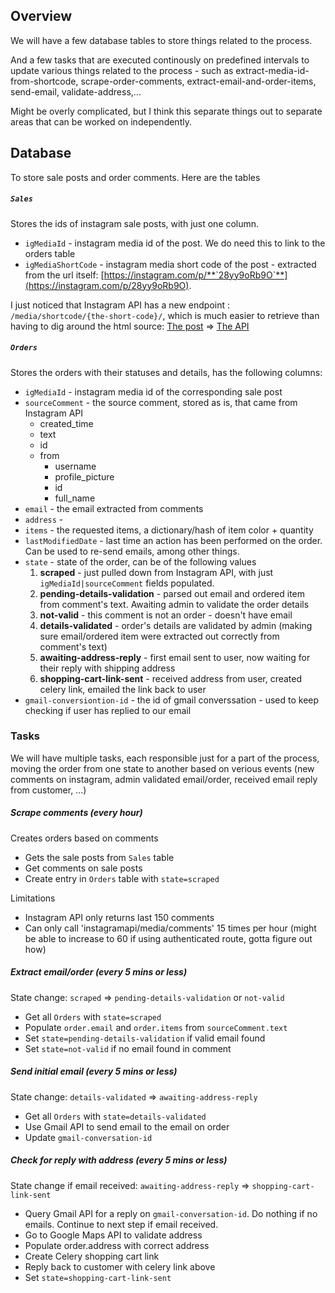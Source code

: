 ## Overview
We will have a few database tables to store things related to the process.

And a few tasks that are executed continously on predefined intervals to update various things related to the process - such as extract-media-id-from-shortcode, scrape-order-comments, extract-email-and-order-items, send-email, validate-address,...

Might be overly complicated, but I think this separate things out to separate areas that can be worked on independently.

## Database
To store sale posts and order comments. Here are the tables

##### `Sales`
Stores the ids of instagram sale posts, with just one column.
- `igMediaId` -  instagram media id of the post. We do need this to link to the orders table
- `igMediaShortCode` - instagram media short code of the post - extracted from the url itself: [https://instagram.com/p/**`28yy9oRb9O`**](https://instagram.com/p/28yy9oRb9O).

I just noticed that Instagram API has a new endpoint : `/media/shortcode/{the-short-code}/`, which is much easier to retrieve than having to dig around the html source: [The post](https://instagram.com/p/28yy9oRb9O) => [The API](https://api.instagram.com/v1/media/shortcode/28yy9oRb9O?client_id=42308c8fb4fc4388beaa7a1406983200)

##### `Orders`
Stores the orders with their statuses and details, has the following columns:
- `igMediaId` - instagram media id of the corresponding sale post
- `sourceComment` - the source comment, stored as is, that came from Instagram API
  - created_time
  - text
  - id
  - from
    - username
    - profile_picture
    - id
    - full_name
- `email` - the email extracted from comments
- `address` - 
- `items` - the requested items, a dictionary/hash of item color + quantity
- `lastModifiedDate` - last time an action has been performed on the order. Can be used to re-send emails, among other things.
- `state` - state of the order, can be of the following values
  1. **scraped** - just pulled down from Instagram API, with just `igMediaId|sourceComment` fields populated.
  2. **pending-details-validation** - parsed out email and ordered item from comment's text. Awaiting admin to validate the order details
  3. **not-valid** - this comment is not an order - doesn't have email
  4. **details-validated** - order's details are validated by admin (making sure email/ordered item were extracted out correctly from comment's text)
  5. **awaiting-address-reply** - first email sent to user, now waiting for their reply with shipping address
  6. **shopping-cart-link-sent** - received address from user, created celery link, emailed the link back to user
- `gmail-conversiontion-id` - the id of gmail converssation - used to keep checking if user has replied to our email

### Tasks
We will have multiple tasks, each responsible just for a part of the process, moving the order from one state to another based on verious events (new comments on instagram, admin validated email/order, received email reply from customer, ...)

##### Scrape comments (every hour)
Creates orders based on comments
- Gets the sale posts from `Sales` table
- Get comments on sale posts
- Create entry in `Orders` table with `state=scraped`

Limitations
- Instagram API only returns last 150 comments
- Can only call 'instagramapi/media/comments' 15 times per hour (might be able to increase to 60 if using authenticated route, gotta figure out how)

##### Extract email/order (every 5 mins or less)
State change: `scraped` => `pending-details-validation` or `not-valid`
- Get all `Orders` with `state=scraped`
- Populate `order.email` and `order.items` from `sourceComment.text`
- Set `state=pending-details-validation` if valid email found
- Set `state=not-valid` if no email found in comment

##### Send initial email (every 5 mins or less)
State change: `details-validated` => `awaiting-address-reply`
- Get all `Orders` with `state=details-validated`
- Use Gmail API to send email to the email on order
- Update `gmail-conversation-id`

##### Check for reply with address (every 5 mins or less)
State change if email received: `awaiting-address-reply` => `shopping-cart-link-sent`
- Query Gmail API for a reply on `gmail-conversation-id`. Do nothing if no emails. Continue to next step if email received.
- Go to Google Maps API to validate address
- Populate order.address with correct address
- Create Celery shopping cart link
- Reply back to customer with celery link above
- Set `state=shopping-cart-link-sent`






 
    


